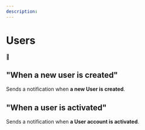 ```yaml
---
description:
---
```


# Users

🚩

## "When a new user is created"

Sends a notification when **a new User is created**.

## "When a user is activated"

Sends a notification when **a User account is activated**.
